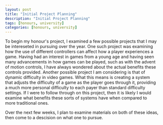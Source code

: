 ```yaml
---
layout: post
title: "Initial Project Planning"
description: "Initial Project Planning"
tags: [honours, university]
categories: [honours, university]
---
```


To begin my honour's project, I examined a few possible projects that I may be intereseted in pursuing over the year. One such project was examining how the use of different controllers can affect how a player experiences a game. Having had an interest in games from a young age and having seen many advancements in how games can be played, such as with the advent of motion controls, I have always wondered about the actual benefits these controls provided. Another possible project I am considering is that of dynamic difficulty in video games. What this means is creating a system that adjusts the difficulty of a game as the player goes through it, providing a much more personal difficulty to each payer than standard difficulty settings. If I were to follow through on this project, then it is likely I would examine what benefits these sorts of systems have when compared to more traditional ones.

Over the next few weeks, I plan to examine materials on both of these ideas, then come to a descision on what one to pursue.


